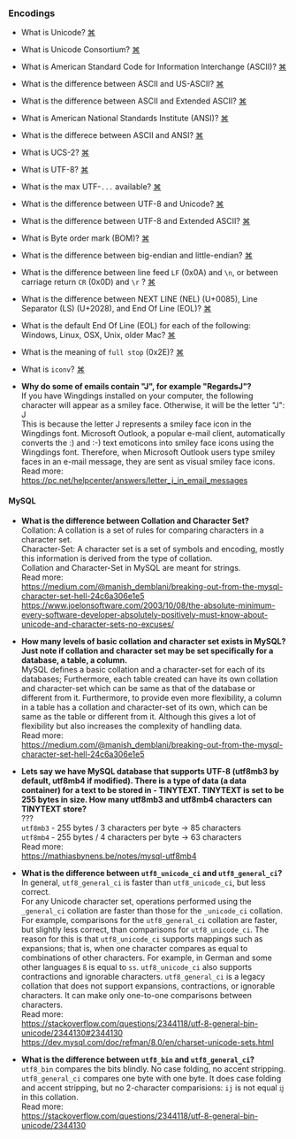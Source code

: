### Encodings
- What is Unicode?
<a href="#" title="
Unicode is a computing industry standard for the consistent encoding, representation, and handling of text expressed in most of the world's writing systems. Developed in conjunction with the Universal Coded Character Set (UCS) standard and published as The Unicode Standard. The standard consists of a set of code charts for visual reference, an encoding method and set of standard character encodings, a set of reference data files, and a number of related items, such as character properties, rules for normalization, decomposition, collation, rendering, and bidirectional display order (for the correct display of text containing both right-to-left scripts, such as Arabic and Hebrew, and left-to-right scripts). Unicode can be implemented by different character encodings. The most commonly used encodings are UTF-8, UTF-16 and the now-obsolete UCS-2. We often say 'Unicode' when we mean 'not ASCII', but that’s silly since of course all of ASCII is also included in Unicode.
">⌘</a>
 
- What is Unicode Consortium?
<a href="#" title="
The Unicode Consortium (Unicode Inc.) is a 501(c)(3) type non-profit organization that coordinates the development of the Unicode standard. Its stated goal is to eventually replace existing character encoding schemes with Unicode and its standard Unicode Transformation Format (UTF) schemes, contending that many of the alternative schemes are limited in size and scope, and are incompatible with multilingual environments. Tho Organization cooperates with many standards development organizations, including ISO/IEC JTC1, W3C, IETF, and ECMA. Full members include most of the main computer software and hardware companies with any interest in text-processing standards, including Adobe Systems, Apple, Facebook, Google, Huawei, IBM, Microsoft, Oracle Corporation, Yahoo! and SAP SE.
">⌘</a>
 
- What is American Standard Code for Information Interchange (ASCII)?
<a href="#" title="
ASCII, sometimes called US-ASCII, is a character encoding standard. ASCII codes represent text in computers, telecommunications equipment, and other devices. Most modern character-encoding schemes are based on ASCII, although they support many additional characters. ASCII originally based on the English alphabet, ASCII encodes 128 specified characters into seven-bit integers. The characters encoded are numbers 0 to 9, lowercase letters a to z, uppercase letters A to Z, basic punctuation symbols, control codes that originated with Teletype machines, and a space. ASCII includes definitions for 128 characters: 33 are non-printing control characters (many now obsolete) that affect how text and space are processed and 95 printable characters, including the space (which is considered an invisible graphic).
">⌘</a>
 
- What is the difference between ASCII and US-ASCII?
<a href="#" title="
No real difference, both are about the same. However, Internet Assigned Numbers Authority (IANA) encourages use of the name 'US-ASCII' for Internet uses of ASCII (even if it is a redundant acronym, but the US is needed because of regular confusion of the ASCII term with other 8 bit based character encoding schemes such as Extended ASCII or UTF-8 for example).
">⌘</a>
 
- What is the difference between ASCII and Extended ASCII?
<a href="#" title="
">⌘</a>
 
- What is American National Standards Institute (ANSI)?
<a href="#" title="
The American National Standards Institute (ANSI) is a private non-profit organization that oversees the development of voluntary consensus standards for products, services, processes, systems, and personnel in the United States. The organization also coordinates U.S. standards with international standards so that American products can be used worldwide. American National Standards Institute or ANSI is the organization that developed ASCII. The organization was called American Standards Association's (ASA) back in 1960 when first meetings started. The formation of the organization dates back to 1918. There are around 125,000 companies and 3.5 million professionals as members in 2017.
">⌘</a>
 
- What is the differece between ASCII and ANSI?
<a href="#" title="
">⌘</a>
 
- What is UCS-2?
<a href="#" title="
">⌘</a>
 
- What is UTF-8?
<a href="#" title="
UTF-8 is commonly used encoding that implements Unicode standard. UTF-8 uses one byte for any ASCII character, all of which have the same code values in both UTF-8 and ASCII encoding, and up to four bytes for other characters. In short: Variable length of a character, ASCII characters (the decent-official version of ASCII - range 0 to 127) are still one byte.
">⌘</a>
 
- What is the max UTF-`...` available?
<a href="#" title="
">⌘</a>
 
- What is the difference between UTF-8 and Unicode?
<a href="#" title="
">⌘</a>
 
- What is the difference between UTF-8 and Extended ASCII?
<a href="#" title="
">⌘</a>
 
- What is Byte order mark (BOM)?
<a href="#" title="
">⌘</a>
 
- What is the difference between big-endian and little-endian?
<a href="#" title="
The terms big endian and little endian come originally from Gulliver's Travels. In computer science they refer to the the integer byte-order for a processor. Big endian processors, such as Sparc and PowerPC store the most significant byte in the first memory location of a multi-byte integer. Little endian processors, such as Intel and Alpha do it the other way around. So the 16-bit number 258 (HEX in a decent format: 0x102) would be 0x0102 on big endian and 0x0201 on little endian machines.
">⌘</a>
 
- What is the difference between line feed `LF` (0x0A) and `\n`, or between carriage return `CR` (0x0D) and `\r` ?
<a href="#" title="
CR and LF are ASCII and Unicode control characters while \\r and \\n are abstractions used in certain programming languages. In addition, for example, \n doesn't mean the same thing in all programming languages.
">⌘</a>
 
- What is the difference between NEXT LINE (NEL) (U+0085), Line Separator (LS) (U+2028), and End Of Line (EOL)?
<a href="#" title="
">⌘</a>
 
- What is the default End Of Line (EOL) for each of the following: Windows, Linux, OSX, Unix, older Mac?
<a href="#" title="
 LF - Unix and Unix-like systems (Linux, macOS, FreeBSD, Multics, AIX, Xenix, etc.), BeOS, Amiga, RISC OS; CR+LF - Microsoft Windows, DOS (MS-DOS, PC DOS, etc.), DEC TOPS-10, RT-11, CP/M, MP/M, Atari TOS, OS/2, Symbian OS, Palm OS, Amstrad CPC, and most other early non-Unix and non-IBM OSes; CR - Commodore 8-bit machines, Acorn BBC, ZX Spectrum, TRS-80, Apple II family, Oberon, the classic Mac OS up to version 9, MIT Lisp Machine and OS-9; RS - QNX pre-POSIX implementation; 0x9B - Atari 8-bit machines using ATASCII variant of ASCII (155 in decimal), LF+CR - Acorn BBC and RISC OS spooled text output.
">⌘</a>

- What is the meaning of `full stop` (0x2E)?
<a href="#" title="
In punctuation, the full stop (British English) or period (Canadian and American English) is a punctuation mark placed at the end of a sentence. The stop glyph is sometimes called a baseline dot because, typographically, it is a dot on the baseline. This term distinguishes the baseline dot from the interpunct (a raised dot). In computing, the full stop is often used as a delimiter (commonly called a 'dot'), such as in DNS lookups, web addresses, and file names: www.wikipedia.org, document.txt, 192.168.0.1 More info: https://en.wikipedia.org/wiki/Full_stop
">⌘</a>

- What is `iconv`?
<a href="#" title="
http://pubs.opengroup.org/onlinepubs/7908799/xsh/iconv.html
">⌘</a>

- **Why do some of emails contain "J", for example "RegardsJ"?**  
If you have Wingdings installed on your computer, the following character will appear as a smiley face. Otherwise, it will be the letter "J": J  
This is because the letter J represents a smiley face icon in the Wingdings font. Microsoft Outlook, a popular e-mail client, automatically converts the :) and :-) text emoticons into smiley face icons using the Wingdings font. Therefore, when Microsoft Outlook users type smiley faces in an e-mail message, they are sent as visual smiley face icons.  
Read more:  
https://pc.net/helpcenter/answers/letter_j_in_email_messages  

#### MySQL

- **What is the difference between Collation and Character Set?**  
Collation: A collation is a set of rules for comparing characters in a character set.  
Character-Set: A character set is a set of symbols and encoding, mostly this information is derived from the type of collation.  
Collation and Character-Set in MySQL are meant for strings.  
Read more:  
https://medium.com/@manish_demblani/breaking-out-from-the-mysql-character-set-hell-24c6a306e1e5  
https://www.joelonsoftware.com/2003/10/08/the-absolute-minimum-every-software-developer-absolutely-positively-must-know-about-unicode-and-character-sets-no-excuses/  

- **How many levels of basic collation and character set exists in MySQL? Just note if collation and character set may be set specifically for a database, a table, a column.**  
MySQL defines a basic collation and a character-set for each of its databases; Furthermore, each table created can have its own collation and character-set which can be same as that of the database or different from it. Furthermore, to provide even more flexibility, a column in a table has a collation and character-set of its own, which can be same as the table or different from it. Although this gives a lot of flexibility but also increases the complexity of handling data.  
Read more:  
https://medium.com/@manish_demblani/breaking-out-from-the-mysql-character-set-hell-24c6a306e1e5  

- **Lets say we have MySQL database that supports UTF-8 (utf8mb3 by default, utf8mb4 if modified). There is a type of data (a data container) for a text to be stored in - TINYTEXT. TINYTEXT is set to be 255 bytes in size. How many utf8mb3 and utf8mb4 characters can TINYTEXT store?**  
???  
`utf8mb3` - 255 bytes / 3 characters per byte -> 85 characters  
`utf8mb4` - 255 bytes / 4 characters per byte -> 63 characters  
Read more:  
https://mathiasbynens.be/notes/mysql-utf8mb4  

- **What is the difference between `utf8_unicode_ci` and `utf8_general_ci`?**  
In general, `utf8_general_ci` is faster than `utf8_unicode_ci`, but less correct.   
For any Unicode character set, operations performed using the `_general_ci` collation are faster than those for the `_unicode_ci` collation. For example, comparisons for the `utf8_general_ci` collation are faster, but slightly less correct, than comparisons for `utf8_unicode_ci`. The reason for this is that `utf8_unicode_ci` supports mappings such as expansions; that is, when one character compares as equal to combinations of other characters. For example, in German and some other languages `ß` is equal to `ss`. `utf8_unicode_ci` also supports contractions and ignorable characters. `utf8_general_ci` is a legacy collation that does not support expansions, contractions, or ignorable characters. It can make only one-to-one comparisons between characters.  
Read more:  
https://stackoverflow.com/questions/2344118/utf-8-general-bin-unicode/2344130#2344130  
https://dev.mysql.com/doc/refman/8.0/en/charset-unicode-sets.html  


- **What is the difference between `utf8_bin` and `utf8_general_ci`?**  
`utf8_bin` compares the bits blindly. No case folding, no accent stripping.  
`utf8_general_ci` compares one byte with one byte. It does case folding and accent stripping, but no 2-character comparisions: `ij` is not equal `ĳ` in this collation.  
Read more:  
https://stackoverflow.com/questions/2344118/utf-8-general-bin-unicode/2344130  
